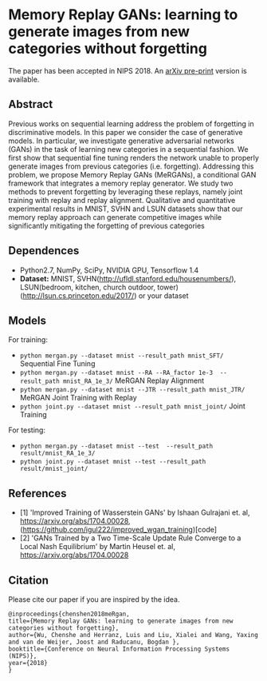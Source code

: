 Memory Replay GANs: learning to generate images from new categories without forgetting
=====================================
The paper has been accepted in NIPS 2018. An [arXiv pre-print](https://arxiv.org/abs/1809.02058) version is available. 

## Abstract
Previous works on sequential learning address the problem of forgetting in discriminative models. In this paper we consider the case of generative models. In particular, we investigate generative adversarial networks (GANs) in the task of learning new categories in a sequential fashion. We first show that sequential fine tuning renders the network unable to properly generate images from previous categories (i.e. forgetting). Addressing this problem, we propose Memory Replay GANs (MeRGANs), a conditional GAN framework that integrates a memory replay generator. We study two methods to prevent forgetting by leveraging these replays, namely joint training with replay and replay alignment. Qualitative and quantitative experimental results in MNIST, SVHN and LSUN datasets show that our memory replay approach can generate competitive images while significantly mitigating the forgetting of previous categories


## Dependences 
- Python2.7, NumPy, SciPy, NVIDIA GPU, Tensorflow 1.4
- **Dataset:** MNIST, SVHN(http://ufldl.stanford.edu/housenumbers/), LSUN(bedroom, kitchen, church outdoor, tower)(http://lsun.cs.princeton.edu/2017/) or your dataset 

## Models

For training:
- `python mergan.py --dataset mnist --result_path mnist_SFT/` Sequential Fine Tuning
- `python mergan.py --dataset mnist --RA --RA_factor 1e-3  --result_path mnist_RA_1e_3/` MeRGAN Replay Alignment
- `python mergan.py --dataset mnist --JTR --result_path mnist_JTR/` MeRGAN Joint Training with Replay
- `python joint.py --dataset mnist --result_path mnist_joint/` Joint Training

For testing:
- `python mergan.py --dataset mnist --test  --result_path result/mnist_RA_1e_3/`
- `python joint.py --dataset mnist --test --result_path result/mnist_joint/`


## References 
- \[1\] 'Improved Training of Wasserstein GANs' by Ishaan Gulrajani et. al, https://arxiv.org/abs/1704.00028, (https://github.com/igul222/improved_wgan_training)[code] 
- \[2\] 'GANs Trained by a Two Time-Scale Update Rule Converge to a Local Nash Equilibrium' by Martin Heusel  et. al, https://arxiv.org/abs/1704.00028

## Citation

Please cite our paper if you are inspired by the idea.

```
@inproceedings{chenshen2018meRgan,
title={Memory Replay GANs: learning to generate images from new categories without forgetting},
author={Wu, Chenshe and Herranz, Luis and Liu, Xialei and Wang, Yaxing and van de Weijer, Joost and Raducanu, Bogdan },
booktitle={Conference on Neural Information Processing Systems (NIPS)},
year={2018}
}



